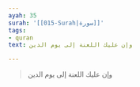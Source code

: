 ```yaml
---
ayah: 35
surah: '[[015-Surah|سورة]]'
tags:
- quran
text: وإن عليك اللعنة إلى يوم الدين

---
```

> وإن عليك اللعنة إلى يوم الدين
